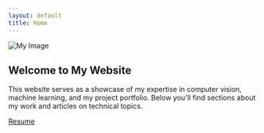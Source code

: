 ```yaml
---
layout: default
title: Home
---
```


![My Image](assets/profile.jpg) <!-- Add your image here -->

## Welcome to My Website

This website serves as a showcase of my expertise in computer vision, machine learning, and my project portfolio. Below you'll find sections about my work and articles on technical topics.

[Resume](assets/resume.pdf) <!-- Link to your resume -->
